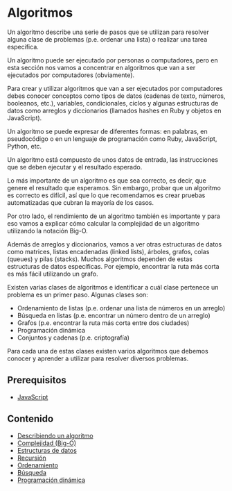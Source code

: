 # Algoritmos

Un algoritmo describe una serie de pasos que se utilizan para resolver alguna clase de problemas (p.e. ordenar una lista) o realizar una tarea específica.

Un algoritmo puede ser ejecutado por personas o computadores, pero en esta sección nos vamos a concentrar en algoritmos que van a ser ejecutados por computadores (obviamente).

Para crear y utilizar algoritmos que van a ser ejecutados por computadores debes conocer conceptos como tipos de datos (cadenas de texto, números, booleanos, etc.), variables, condicionales, ciclos y algunas estructuras de datos como arreglos y diccionarios (llamados hashes en Ruby y objetos en JavaScript).

Un algoritmo se puede expresar de diferentes formas: en palabras, en pseudocódigo o en un lenguaje de programación como Ruby, JavaScript, Python, etc.

Un algoritmo está compuesto de unos datos de entrada, las instrucciones que se deben ejecutar y el resultado esperado.

Lo más importante de un algoritmo es que sea correcto, es decir, que genere el resultado que esperamos. Sin embargo, probar que un algoritmo es correcto es difícil, así que lo que recomendamos es crear pruebas automatizadas que cubran la mayoría de los casos.

Por otro lado, el rendimiento de un algoritmo también es importante y para eso vamos a explicar cómo calcular la complejidad de un algoritmo utilizando la notación Big-O.

Además de arreglos y diccionarios, vamos a ver otras estructuras de datos como matrices, listas encadenadas (linked lists), árboles, grafos, colas (queues) y pilas (stacks). Muchos algoritmos dependen de estas estructuras de datos específicas. Por ejemplo, encontrar la ruta más corta es más fácil utilizando un grafo.

Existen varias clases de algoritmos e identificar a cuál clase pertenece un problema es un primer paso. Algunas clases son:

* Ordenamiento de listas (p.e. ordenar una lista de números en un arreglo)
* Búsqueda en listas (p.e. encontrar un número dentro de un arreglo)
* Grafos (p.e. encontrar la ruta más corta entre dos ciudades)
* Programación dinámica
* Conjuntos y cadenas (p.e. criptografía)

Para cada una de estas clases existen varios algoritmos que debemos conocer y aprender a utilizar para resolver diversos problemas.

## Prerequisitos

* [JavaScript](../javascript/README.md)

## Contenido

* [Describiendo un algoritmo](describiendo-algoritmos.md)
* [Complejidad (Big-O)](complejidad.md)
* [Estructuras de datos](estructuras-de-datos.md)
* [Recursión](recursion.md)
* [Ordenamiento](ordenamiento.md)
* [Búsqueda](busqueda.md)
* [Programación dinámica](programacion-dinamica.md)
